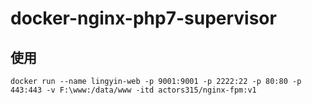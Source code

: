 # docker-nginx-php7-supervisor

## 使用

```
docker run --name lingyin-web -p 9001:9001 -p 2222:22 -p 80:80 -p 443:443 -v F:\www:/data/www -itd actors315/nginx-fpm:v1
```
